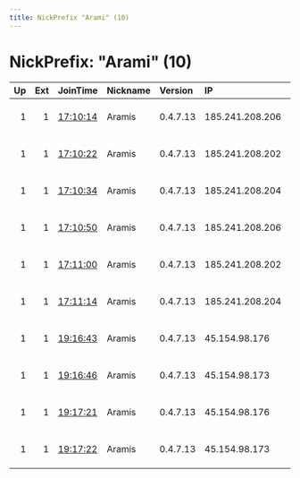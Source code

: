 ```yaml
---
title: NickPrefix "Arami" (10)
---
```


# NickPrefix: "Arami" (10)

|   Up |   Ext | JoinTime                                                                                              | Nickname   | Version   | IP              | AS                 | CC   |   ORp |   Dirp | OS    | Contact                            |   eFamMembers |
|-----:|------:|:------------------------------------------------------------------------------------------------------|:-----------|:----------|:----------------|:-------------------|:-----|------:|-------:|:------|:-----------------------------------|--------------:|
|    1 |     1 | [17:10:14](https://nusenu.github.io/OrNetStats/w/relay/0806B64E53BD3ED2F0BDB5EED8DBF81DF331F45A.html) | Aramis     | 0.4.7.13  | 185.241.208.206 | 1337 Services GmbH | pl   |  9200 |      0 | Linux | email:torix protonmail.com url:htt |            22 |
|    1 |     1 | [17:10:22](https://nusenu.github.io/OrNetStats/w/relay/64163502DFDE9A8BCA73B525170F484DFA703727.html) | Aramis     | 0.4.7.13  | 185.241.208.202 | 1337 Services GmbH | pl   |  9200 |      0 | Linux | email:torix protonmail.com url:htt |            22 |
|    1 |     1 | [17:10:34](https://nusenu.github.io/OrNetStats/w/relay/2308F5B08A85F8600DEC23F9C127E1F16E988595.html) | Aramis     | 0.4.7.13  | 185.241.208.204 | 1337 Services GmbH | pl   |  9200 |      0 | Linux | email:torix protonmail.com url:htt |            22 |
|    1 |     1 | [17:10:50](https://nusenu.github.io/OrNetStats/w/relay/99A333B824BF47D2C9F2C6DDCBAB856324D428E5.html) | Aramis     | 0.4.7.13  | 185.241.208.206 | 1337 Services GmbH | pl   |  9300 |      0 | Linux | email:torix protonmail.com url:htt |            22 |
|    1 |     1 | [17:11:00](https://nusenu.github.io/OrNetStats/w/relay/D510FE86C46E01F24CF4B07C36B55E2619F245BF.html) | Aramis     | 0.4.7.13  | 185.241.208.202 | 1337 Services GmbH | pl   |  9300 |      0 | Linux | email:torix protonmail.com url:htt |            22 |
|    1 |     1 | [17:11:14](https://nusenu.github.io/OrNetStats/w/relay/CE0E8EE797257C9F2EB195528CC152FBCF4F2959.html) | Aramis     | 0.4.7.13  | 185.241.208.204 | 1337 Services GmbH | pl   |  9300 |      0 | Linux | email:torix protonmail.com url:htt |            22 |
|    1 |     1 | [19:16:43](https://nusenu.github.io/OrNetStats/w/relay/8039659C27E3CB5155CD74FC8CA102BA825FA03B.html) | Aramis     | 0.4.7.13  | 45.154.98.176   | 1337 Services GmbH | nl   |  9200 |      0 | Linux | email:torix protonmail.com url:htt |            14 |
|    1 |     1 | [19:16:46](https://nusenu.github.io/OrNetStats/w/relay/B6A5986F404B2C5EB604A37276C0CB7B24FB6631.html) | Aramis     | 0.4.7.13  | 45.154.98.173   | 1337 Services GmbH | nl   |  9200 |      0 | Linux | email:torix protonmail.com url:htt |            14 |
|    1 |     1 | [19:17:21](https://nusenu.github.io/OrNetStats/w/relay/FC09FFDEB7FFB716B19305A1CE49D2DE88A58E05.html) | Aramis     | 0.4.7.13  | 45.154.98.176   | 1337 Services GmbH | nl   |  9300 |      0 | Linux | email:torix protonmail.com url:htt |            14 |
|    1 |     1 | [19:17:22](https://nusenu.github.io/OrNetStats/w/relay/5ECD28C3476E6B3BFFC68E3AB9F2DAFBE3238A95.html) | Aramis     | 0.4.7.13  | 45.154.98.173   | 1337 Services GmbH | nl   |  9300 |      0 | Linux | email:torix protonmail.com url:htt |            14 |
